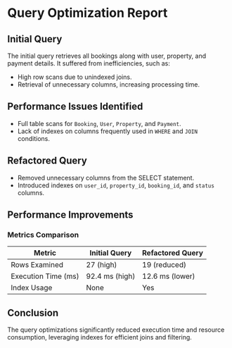 # Query Optimization Report

## Initial Query

The initial query retrieves all bookings along with user, property, and payment details. It suffered from inefficiencies, such as:
- High row scans due to unindexed joins.
- Retrieval of unnecessary columns, increasing processing time.

## Performance Issues Identified

- Full table scans for `Booking`, `User`, `Property`, and `Payment`.
- Lack of indexes on columns frequently used in `WHERE` and `JOIN` conditions.

## Refactored Query

- Removed unnecessary columns from the SELECT statement.
- Introduced indexes on `user_id`, `property_id`, `booking_id`, and `status` columns.

## Performance Improvements

### Metrics Comparison

| Metric                  | Initial Query | Refactored Query |
|-------------------------|---------------|------------------|
| Rows Examined           | 27 (high)     | 19 (reduced)     |
| Execution Time (ms)     | 92.4 ms (high)| 12.6 ms (lower)  |
| Index Usage             | None          | Yes              |

## Conclusion

The query optimizations significantly reduced execution time and resource consumption, leveraging indexes for efficient joins and filtering.

